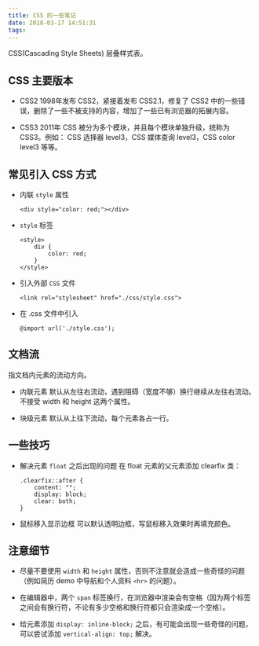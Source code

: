 ```yaml
---
title: CSS 的一些笔记
date: 2018-03-17 14:51:31
tags:
---
```


CSS(Cascading Style Sheets) 层叠样式表。

## CSS 主要版本

- CSS2
    1998年发布 CSS2，紧接着发布 CSS2.1，修复了 CSS2 中的一些错误，删除了一些不被支持的内容，增加了一些已有浏览器的拓展内容。

- CSS3
    2011年 CSS 被分为多个模块，并且每个模块单独升级，统称为 CSS3。例如： CSS 选择器 level3，CSS 媒体查询 level3，CSS color level3 等等。


## 常见引入 CSS 方式

- 内联 `style` 属性
    ```
    <div style="color: red;"></div>
    ```

- `style` 标签
    ```
    <style>
        div {
            color: red;
        }
    </style>
    ```

- 引入外部 `CSS` 文件
    ```
    <link rel="stylesheet" href="./css/style.css">
    ```

- 在 .css 文件中引入
    ```
    @import url('./style.css');
    ```


## 文档流

指文档内元素的流动方向。

- 内联元素
    默认从左往右流动，遇到阻碍（宽度不够）换行继续从左往右流动。
    不接受 width 和 height 这两个属性。

- 块级元素
    默认从上往下流动，每个元素各占一行。


## 一些技巧

- 解决元素 `float` 之后出现的问题
    在 float 元素的父元素添加 clearfix 类：
    ```
    .clearfix::after {
        content: "";
        display: block;
        clear: both;
    }
    ```

- 鼠标移入显示边框
    可以默认透明边框，写鼠标移入效果时再填充颜色。


## 注意细节

- 尽量不要使用 `width` 和 `height` 属性，否则不注意就会造成一些奇怪的问题（例如简历 demo 中导航和个人资料 `<hr>` 的问题）。

- 在编辑器中，两个 `span` 标签换行，在浏览器中渲染会有空格（因为两个标签之间会有换行符，不论有多少空格和换行符都只会渲染成一个空格）。

- 给元素添加 `display: inline-block;` 之后，有可能会出现一些奇怪的问题，可以尝试添加 `vertical-align: top;` 解决。